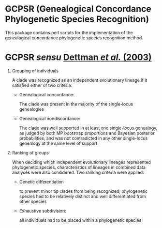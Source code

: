 # GCPSR (Genealogical Concordance Phylogenetic Species Recognition)

This package contains perl scripts for the implementation of the
genealogical concordance phylogenetic species recognition method.

# GCPSR _sensu_ [Dettman _et al._ (2003)](http://dx.doi.org/10.1554/03-073)

1. Grouping of individuals

    A clade was recognized as an independent evolutionary lineage if
    it satisfied either of two criteria:

    - Genealogical concordance:

        The clade was present in the majority of the
        single-locus genealogies

    - Genealogical nondiscordance:

        The clade was well supported in at least one single-locus
        genealogy, as judged by both MP bootstrap proportions
        and Bayesian posterior probabilities, and was not
        contradicted in any other single-locus genealogy at the same
        level of support

2. Ranking of groups

    When deciding which independent evolutionary lineages represented
    phylogenetic species, characteristics of lineages in combined
    data analyses were also considered. Two ranking criteria were
    applied:

    - Genetic differentiation

        to prevent minor tip clades from being recognized,
        phylogenetic species had to be relatively distinct and well
        differentiated from other species

    - Exhaustive subdivision:

        all individuals had to be placed within a phylogenetic species
